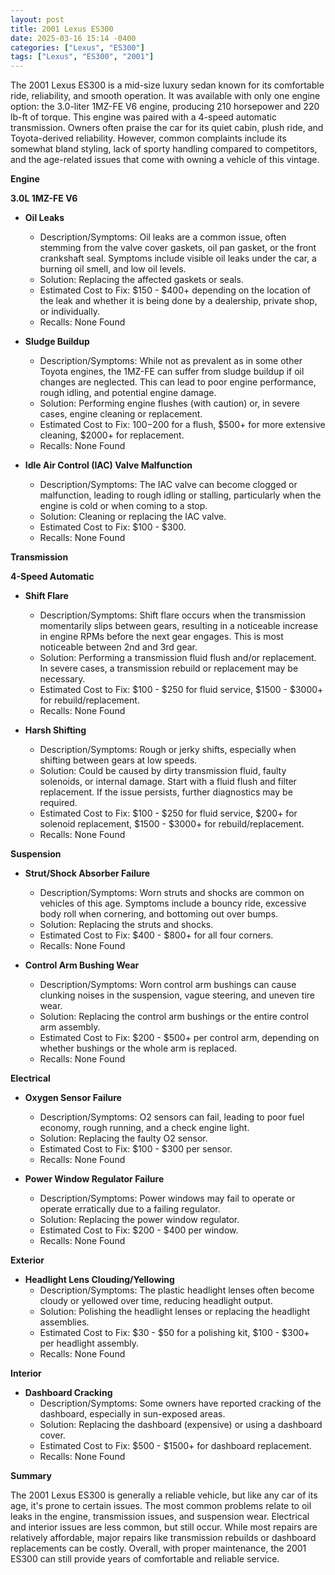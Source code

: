 ```yaml
---
layout: post
title: 2001 Lexus ES300
date: 2025-03-16 15:14 -0400
categories: ["Lexus", "ES300"]
tags: ["Lexus", "ES300", "2001"]
---
```

The 2001 Lexus ES300 is a mid-size luxury sedan known for its comfortable ride, reliability, and smooth operation. It was available with only one engine option: the 3.0-liter 1MZ-FE V6 engine, producing 210 horsepower and 220 lb-ft of torque. This engine was paired with a 4-speed automatic transmission. Owners often praise the car for its quiet cabin, plush ride, and Toyota-derived reliability. However, common complaints include its somewhat bland styling, lack of sporty handling compared to competitors, and the age-related issues that come with owning a vehicle of this vintage.

**Engine**

**3.0L 1MZ-FE V6**

*   **Oil Leaks**
    *   Description/Symptoms: Oil leaks are a common issue, often stemming from the valve cover gaskets, oil pan gasket, or the front crankshaft seal. Symptoms include visible oil leaks under the car, a burning oil smell, and low oil levels.
    *   Solution: Replacing the affected gaskets or seals.
    *   Estimated Cost to Fix: $150 - $400+ depending on the location of the leak and whether it is being done by a dealership, private shop, or individually.
    *   Recalls: None Found

*   **Sludge Buildup**
    *   Description/Symptoms: While not as prevalent as in some other Toyota engines, the 1MZ-FE can suffer from sludge buildup if oil changes are neglected. This can lead to poor engine performance, rough idling, and potential engine damage.
    *   Solution: Performing engine flushes (with caution) or, in severe cases, engine cleaning or replacement.
    *   Estimated Cost to Fix: $100-$200 for a flush, $500+ for more extensive cleaning, $2000+ for replacement.
    *   Recalls: None Found

*   **Idle Air Control (IAC) Valve Malfunction**
    *   Description/Symptoms: The IAC valve can become clogged or malfunction, leading to rough idling or stalling, particularly when the engine is cold or when coming to a stop.
    *   Solution: Cleaning or replacing the IAC valve.
    *   Estimated Cost to Fix: $100 - $300.
    *   Recalls: None Found

**Transmission**

**4-Speed Automatic**

*   **Shift Flare**
    *   Description/Symptoms: Shift flare occurs when the transmission momentarily slips between gears, resulting in a noticeable increase in engine RPMs before the next gear engages. This is most noticeable between 2nd and 3rd gear.
    *   Solution: Performing a transmission fluid flush and/or replacement. In severe cases, a transmission rebuild or replacement may be necessary.
    *   Estimated Cost to Fix: $100 - $250 for fluid service, $1500 - $3000+ for rebuild/replacement.
    *   Recalls: None Found

*   **Harsh Shifting**
    *   Description/Symptoms: Rough or jerky shifts, especially when shifting between gears at low speeds.
    *   Solution: Could be caused by dirty transmission fluid, faulty solenoids, or internal damage. Start with a fluid flush and filter replacement. If the issue persists, further diagnostics may be required.
    *   Estimated Cost to Fix: $100 - $250 for fluid service, $200+ for solenoid replacement, $1500 - $3000+ for rebuild/replacement.
    *   Recalls: None Found

**Suspension**

*   **Strut/Shock Absorber Failure**
    *   Description/Symptoms: Worn struts and shocks are common on vehicles of this age. Symptoms include a bouncy ride, excessive body roll when cornering, and bottoming out over bumps.
    *   Solution: Replacing the struts and shocks.
    *   Estimated Cost to Fix: $400 - $800+ for all four corners.
    *   Recalls: None Found

*   **Control Arm Bushing Wear**
    *   Description/Symptoms: Worn control arm bushings can cause clunking noises in the suspension, vague steering, and uneven tire wear.
    *   Solution: Replacing the control arm bushings or the entire control arm assembly.
    *   Estimated Cost to Fix: $200 - $500+ per control arm, depending on whether bushings or the whole arm is replaced.
    *   Recalls: None Found

**Electrical**

*   **Oxygen Sensor Failure**
    *   Description/Symptoms: O2 sensors can fail, leading to poor fuel economy, rough running, and a check engine light.
    *   Solution: Replacing the faulty O2 sensor.
    *   Estimated Cost to Fix: $100 - $300 per sensor.
    *   Recalls: None Found

*   **Power Window Regulator Failure**
    *   Description/Symptoms: Power windows may fail to operate or operate erratically due to a failing regulator.
    *   Solution: Replacing the power window regulator.
    *   Estimated Cost to Fix: $200 - $400 per window.
    *   Recalls: None Found

**Exterior**

*   **Headlight Lens Clouding/Yellowing**
    *   Description/Symptoms: The plastic headlight lenses often become cloudy or yellowed over time, reducing headlight output.
    *   Solution: Polishing the headlight lenses or replacing the headlight assemblies.
    *   Estimated Cost to Fix: $30 - $50 for a polishing kit, $100 - $300+ per headlight assembly.
    *   Recalls: None Found

**Interior**

*   **Dashboard Cracking**
    *   Description/Symptoms: Some owners have reported cracking of the dashboard, especially in sun-exposed areas.
    *   Solution: Replacing the dashboard (expensive) or using a dashboard cover.
    *   Estimated Cost to Fix: $500 - $1500+ for dashboard replacement.
    *   Recalls: None Found

**Summary**

The 2001 Lexus ES300 is generally a reliable vehicle, but like any car of its age, it's prone to certain issues. The most common problems relate to oil leaks in the engine, transmission issues, and suspension wear. Electrical and interior issues are less common, but still occur. While most repairs are relatively affordable, major repairs like transmission rebuilds or dashboard replacements can be costly. Overall, with proper maintenance, the 2001 ES300 can still provide years of comfortable and reliable service.


